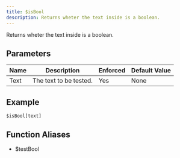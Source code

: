```yaml
---
title: $isBool
description: Returns wheter the text inside is a boolean.
---
```


Returns wheter the text inside is a boolean.
## Parameters
| Name |      Description       | Enforced | Default Value |
|------|------------------------|----------|---------------|
| Text | The text to be tested. | Yes      | None          |
## Example
```
$isBool[text]
```
## Function Aliases
- $testBool